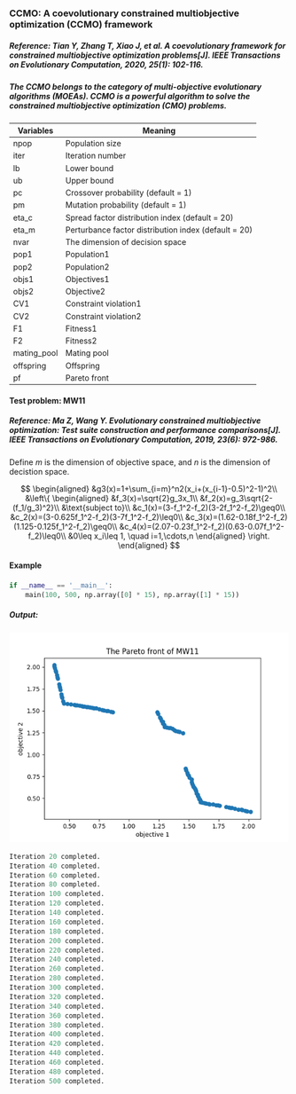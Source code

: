 ### CCMO: A coevolutionary constrained multiobjective optimization (CCMO) framework

##### Reference: Tian Y, Zhang T, Xiao J, et al. A coevolutionary framework for constrained multiobjective optimization problems[J]. IEEE Transactions on Evolutionary Computation, 2020, 25(1): 102-116.

##### The CCMO belongs to the category of multi-objective evolutionary algorithms (MOEAs). CCMO is a powerful algorithm to solve the constrained multiobjective optimization (CMO) problems.

| Variables   | Meaning                                              |
| ----------- | ---------------------------------------------------- |
| npop        | Population size                                      |
| iter        | Iteration number                                     |
| lb          | Lower bound                                          |
| ub          | Upper bound                                          |
| pc          | Crossover probability (default = 1)                  |
| pm          | Mutation probability (default = 1)                   |
| eta_c       | Spread factor distribution index (default = 20)      |
| eta_m       | Perturbance factor distribution index (default = 20) |
| nvar        | The dimension of decision space                      |
| pop1        | Population1                                          |
| pop2        | Population2                                          |
| objs1       | Objectives1                                          |
| objs2       | Objective2                                           |
| CV1         | Constraint violation1                                |
| CV2         | Constraint violation2                                |
| F1          | Fitness1                                             |
| F2          | Fitness2                                             |
| mating_pool | Mating pool                                          |
| offspring   | Offspring                                            |
| pf          | Pareto front                                         |



#### Test problem: MW11

##### Reference: Ma Z, Wang Y. Evolutionary constrained multiobjective optimization: Test suite construction and performance comparisons[J]. IEEE Transactions on Evolutionary Computation, 2019, 23(6): 972-986.

Define $m$ is the dimension of objective space, and $n$ is the dimension of decistion space.



$$
\begin{aligned}
&g3(x)=1+\sum_{i=m}^n2(x_i+(x_{i-1}-0.5)^2-1)^2\\
&\left\{
\begin{aligned}
&f_3(x)=\sqrt{2}g_3x_1\\
&f_2(x)=g_3\sqrt{2-(f_1/g_3)^2}\\
&\text{subject to}\\
&c_1(x)=(3-f_1^2-f_2)(3-2f_1^2-f_2)\geq0\\
&c_2(x)=(3-0.625f_1^2-f_2)(3-7f_1^2-f_2)\leq0\\
&c_3(x)=(1.62-0.18f_1^2-f_2)(1.125-0.125f_1^2-f_2)\geq0\\
&c_4(x)=(2.07-0.23f_1^2-f_2)(0.63-0.07f_1^2-f_2)\leq0\\
&0\leq x_i\leq 1, \quad i=1,\cdots,n
\end{aligned}
\right.
\end{aligned}
$$



#### Example

```python
if __name__ == '__main__':
    main(100, 500, np.array([0] * 15), np.array([1] * 15))
```

##### Output:

![](https://github.com/Xavier-MaYiMing/CCMO/blob/main/Pareto%20front.png)

```python
Iteration 20 completed.
Iteration 40 completed.
Iteration 60 completed.
Iteration 80 completed.
Iteration 100 completed.
Iteration 120 completed.
Iteration 140 completed.
Iteration 160 completed.
Iteration 180 completed.
Iteration 200 completed.
Iteration 220 completed.
Iteration 240 completed.
Iteration 260 completed.
Iteration 280 completed.
Iteration 300 completed.
Iteration 320 completed.
Iteration 340 completed.
Iteration 360 completed.
Iteration 380 completed.
Iteration 400 completed.
Iteration 420 completed.
Iteration 440 completed.
Iteration 460 completed.
Iteration 480 completed.
Iteration 500 completed.
```

